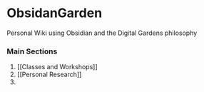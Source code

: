 # ObsidanGarden
Personal Wiki using Obsidian and the Digital Gardens philosophy

### Main Sections
1. [[Classes and Workshops]]
2. [[Personal Research]]
3. 
